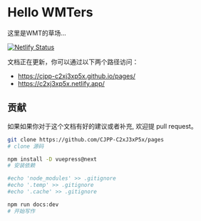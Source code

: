 # Hello WMTers

这里是WMT的草场...

[![Netlify Status](https://api.netlify.com/api/v1/badges/1df074dc-99ad-43c0-97de-da378c9cd34b/deploy-status)](https://app.netlify.com/sites/c2xj3xp5x/deploys)

文档正在更新，你可以通过以下两个路径访问：
- https://cjpp-c2xj3xp5x.github.io/pages/
- https://c2xj3xp5x.netlify.app/

## 贡献

如果如果你对于这个文档有好的建议或者补充, 欢迎提 pull request。

```bash
git clone https://github.com/CJPP-C2xJ3xP5x/pages
# clone 源码

npm install -D vuepress@next
# 安装依赖

#echo 'node_modules' >> .gitignore
#echo '.temp' >> .gitignore
#echo '.cache' >> .gitignore

npm run docs:dev
# 开始写作
```
